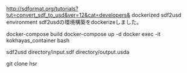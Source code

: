 http://sdformat.org/tutorials?tut=convert_sdf_to_usd&ver=12&cat=developers&
dockerized sdf2usd environment
sdf2usdの環境構築をdockerizeしました。

docker-compose build
docker-compose up -d
docker exec -it kokhayas_container bash

sdf2usd directory/input.sdf directory/output.usda

git clone hsr
